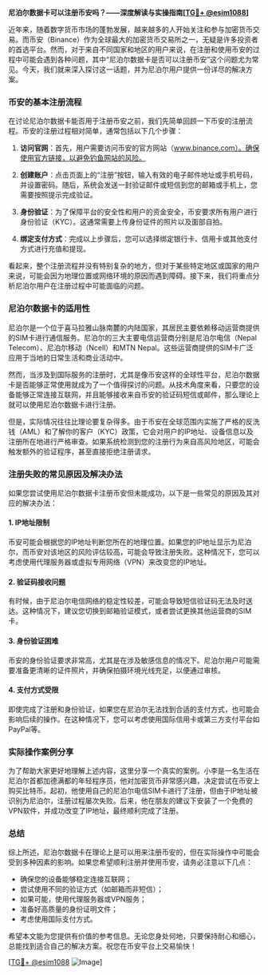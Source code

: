 **尼泊尔数据卡可以注册币安吗？——深度解读与实操指南[[TG💪+ @esim1088](https://t.me/s/esim1088)]**

近年来，随着数字货币市场的蓬勃发展，越来越多的人开始关注和参与加密货币交易。而币安（Binance）作为全球最大的加密货币交易所之一，无疑是许多投资者的首选平台。然而，对于来自不同国家和地区的用户来说，在注册和使用币安的过程中可能会遇到各种问题，其中“尼泊尔数据卡是否可以注册币安”这个问题尤为常见。今天，我们就来深入探讨这一话题，并为尼泊尔用户提供一份详尽的解决方案。

### 币安的基本注册流程

在讨论尼泊尔数据卡能否用于注册币安之前，我们先简单回顾一下币安的注册流程。币安的注册过程相对简单，通常包括以下几个步骤：

1. **访问官网**：首先，用户需要访问币安的官方网站（www.binance.com）。确保使用官方链接，以避免钓鱼网站的风险。
   
2. **创建账户**：点击页面上的“注册”按钮，输入有效的电子邮件地址或手机号码，并设置密码。随后，系统会发送一封验证邮件或短信到您的邮箱或手机上，您需要按照提示完成验证。

3. **身份验证**：为了保障平台的安全性和用户的资金安全，币安要求所有用户进行身份验证（KYC）。这通常需要上传身份证件的照片以及面部自拍。

4. **绑定支付方式**：完成以上步骤后，您可以选择绑定银行卡、信用卡或其他支付方式进行充值和提现。

看起来，整个注册流程并没有特别复杂的地方，但对于某些特定地区或国家的用户来说，可能会因为地理位置或网络环境的原因而遇到障碍。接下来，我们将重点分析尼泊尔用户在注册过程中可能面临的问题。

### 尼泊尔数据卡的适用性

尼泊尔是一个位于喜马拉雅山脉南麓的内陆国家，其居民主要依赖移动运营商提供的SIM卡进行通信服务。尼泊尔的三大主要电信运营商分别是尼泊尔电信（Nepal Telecom）、尼泊尔移动（Ncell）和MTN Nepal。这些运营商提供的SIM卡广泛应用于当地的日常生活和商业活动中。

然而，当涉及到国际服务的注册时，尤其是像币安这样的全球性平台，尼泊尔数据卡是否能够正常使用就成为了一个值得探讨的问题。从技术角度来看，只要您的设备能够正常连接互联网，并且能够接收来自币安的验证码短信或邮件，那么理论上就可以使用尼泊尔数据卡进行注册。

但是，实际情况往往比理论要复杂得多。由于币安在全球范围内实施了严格的反洗钱（AML）和了解你的客户（KYC）政策，它会对用户的IP地址、设备信息以及注册所在地进行严格审查。如果系统检测到您的注册行为来自高风险地区，可能会触发额外的验证程序，甚至直接拒绝注册请求。

### 注册失败的常见原因及解决办法

如果您尝试使用尼泊尔数据卡注册币安但未能成功，以下是一些常见的原因及其对应的解决办法：

#### 1. IP地址限制
币安可能会根据您的IP地址判断您所在的地理位置。如果您的IP地址显示为尼泊尔，而币安对该地区的风险评估较高，可能会导致注册失败。这种情况下，您可以考虑使用代理服务器或虚拟专用网络（VPN）来改变您的IP地址。

#### 2. 验证码接收问题
有时候，由于尼泊尔电信网络的稳定性较差，可能会导致短信验证码无法及时送达。这种情况下，建议您切换到邮箱验证模式，或者尝试更换其他运营商的SIM卡。

#### 3. 身份验证困难
币安的身份验证要求非常高，尤其是在涉及敏感信息的情况下。尼泊尔用户可能需要准备更清晰的证件照片，并确保拍摄环境光线充足，以便通过审核。

#### 4. 支付方式受限
即使完成了注册和身份验证，如果您在尼泊尔无法找到合适的支付方式，也可能会影响后续的操作。在这种情况下，您可以考虑使用国际信用卡或第三方支付平台如PayPal等。

### 实际操作案例分享

为了帮助大家更好地理解上述内容，这里分享一个真实的案例。小李是一名生活在尼泊尔首都加德满都的年轻程序员，他对加密货币非常感兴趣，决定尝试在币安上购买比特币。起初，他使用自己的尼泊尔电信SIM卡进行了注册，但由于IP地址被识别为尼泊尔，注册过程屡次失败。后来，他在朋友的建议下安装了一个免费的VPN软件，并成功改变了IP地址，最终顺利完成了注册。

### 总结

综上所述，尼泊尔数据卡在理论上是可以用来注册币安的，但在实际操作中可能会受到多种因素的影响。如果您希望顺利注册并使用币安，请务必注意以下几点：

- 确保您的设备能够稳定连接互联网；
- 尝试使用不同的验证方式（如邮箱而非短信）；
- 如果可能，使用代理服务器或VPN服务；
- 准备好高质量的身份证明文件；
- 考虑使用国际支付方式。

希望本文能为您提供有价值的参考信息。无论您身处何地，只要保持耐心和细心，总能找到适合自己的解决方案。祝您在币安平台上交易愉快！

[[TG💪+ @esim1088](https://t.me/s/esim1088) ![Image](https://i.postimg.cc/4NQfJmqS/Snipaste-2025-05-13-00-14-12.png)]